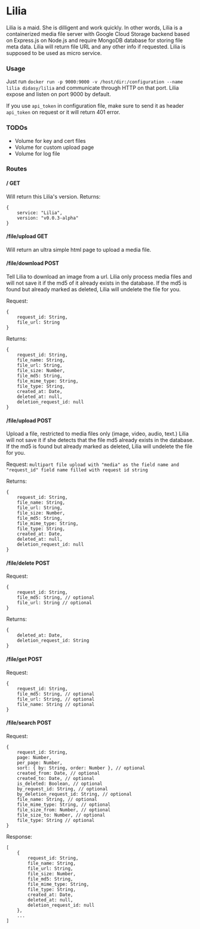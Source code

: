 # Lilia

Lilia is a maid. She is dilligent and work quickly.
In other words, Lilia is a containerized media file server with Google Cloud Storage backend 
based on Express.js on Node.js and require MongoDB database for storing file meta data. Lilia will return file URL and any other info if requested. Lilia is supposed to be used as micro service.

### Usage
Just run `docker run -p 9000:9000 -v /host/dir:/configuration --name lilia didasy/lilia` and 
communicate through HTTP on that port. Lilia expose and listen on port 9000 by default.

If you use `api_token` in configuration file, make sure to send it as header `api_token` on request
or it will return 401 error.

### TODOs

- Volume for key and cert files
- Volume for custom upload page
- Volume for log file

### Routes

#### / GET

Will return this Lilia's version.
Returns:

```
{
	service: "Lilia",
	version: "v0.0.3-alpha"
}
```

#### /file/upload GET

Will return an ultra simple html page to upload a media file.

#### /file/download POST

Tell Lilia to download an image from a url. Lilia only process media files
and will not save it if the md5 of it already exists in the database.
If the md5 is found but already marked as deleted, Lilia will undelete the file for you.

Request:

```
{
	request_id: String,
	file_url: String
}
```

Returns:

```
{
	request_id: String,
	file_name: String,
	file_url: String,
	file_size: Number,
	file_md5: String,
	file_mime_type: String,
	file_type: String,
	created_at: Date,
	deleted_at: null,
	deletion_request_id: null
}
```

#### /file/upload POST

Upload a file, restricted to media files only (image, video, audio, text.)
Lilia will not save it if she detects that the file md5 already exists in the database.
If the md5 is found but already marked as deleted, Lilia will undelete the file for you.

Request:
`multipart file upload with "media" as the field name and "request_id" field name filled with request id string`

Returns:

```
{
	request_id: String,
	file_name: String,
	file_url: String,
	file_size: Number,
	file_md5: String,
	file_mime_type: String,
	file_type: String,
	created_at: Date,
	deleted_at: null,
	deletion_request_id: null
}
```

#### /file/delete POST

Request:

```
{
	request_id: String,
	file_md5: String, // optional
	file_url: String // optional
}
```

Returns:

```
{
	deleted_at: Date,
	deletion_request_id: String
}
```

#### /file/get POST

Request: 

```
{
	request_id: String,
	file_md5: String, // optional
	file_url: String, // optional
	file_name: String // optional
}
```

#### /file/search POST

Request:

```
{
	request_id: String,
	page: Number,
	per_page: Number,
	sort: { by: String, order: Number }, // optional
	created_from: Date, // optional
	created_to: Date, // optional
	is_deleted: Boolean, // optional
	by_request_id: String, // optional
	by_deletion_request_id: String, // optional
	file_name: String, // optional
	file_mime_type: String, // optional
	file_size_from: Number, // optional
	file_size_to: Number, // optional
	file_type: String // optional
}
```

Response: 

```
[
	{
		request_id: String,
		file_name: String,
		file_url: String,
		file_size: Number,
		file_md5: String,
		file_mime_type: String,
		file_type: String,
		created_at: Date,
		deleted_at: null,
		deletion_request_id: null
	}, 
	...
]
```
